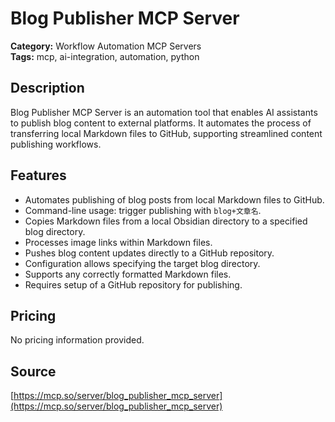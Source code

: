 # Blog Publisher MCP Server

**Category:** Workflow Automation MCP Servers  
**Tags:** mcp, ai-integration, automation, python

## Description
Blog Publisher MCP Server is an automation tool that enables AI assistants to publish blog content to external platforms. It automates the process of transferring local Markdown files to GitHub, supporting streamlined content publishing workflows.

## Features
- Automates publishing of blog posts from local Markdown files to GitHub.
- Command-line usage: trigger publishing with `blog+文章名`.
- Copies Markdown files from a local Obsidian directory to a specified blog directory.
- Processes image links within Markdown files.
- Pushes blog content updates directly to a GitHub repository.
- Configuration allows specifying the target blog directory.
- Supports any correctly formatted Markdown files.
- Requires setup of a GitHub repository for publishing.

## Pricing
No pricing information provided.

## Source
[https://mcp.so/server/blog_publisher_mcp_server](https://mcp.so/server/blog_publisher_mcp_server)